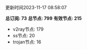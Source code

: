 更新时间2023-11-17 08:58:07

**总订阅: 73**
**总节点: 799**
**有效节点: 215**
- v2ray节点: 179
- ss节点: 20
- trojan节点: 16
